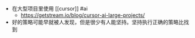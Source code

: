 - 在大型项目里使用 [[cursor]] #ai
	- https://getstream.io/blog/cursor-ai-large-projects/
- 好的策略可能早就被人发现，但是很少有人能坚持。坚持执行正确的策略比找到
